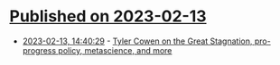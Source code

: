 # [Published on 2023-02-13](index.md)

* [2023-02-13, 14:40:29](https://news.ycombinator.com/item?id=34773914) - [Tyler Cowen on the Great Stagnation, pro-progress policy, metascience, and more](https://fasterplease.substack.com/p/tyler-cowen-on-the-state-of-the-great)

